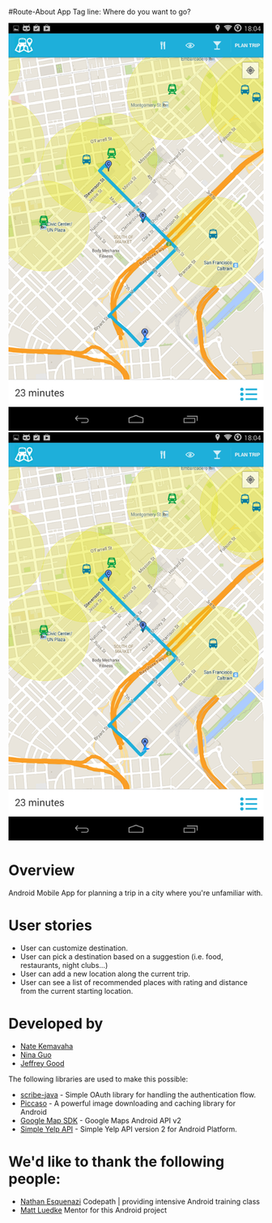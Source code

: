 #Route-About App
Tag line: Where do you want to go?

![Alt text](screenshot02.png  "Main App Screenshot") ![Alt text](screenshot02.png "Main App Screenshot")

# Overview
Android Mobile App for planning a trip in a city where you're unfamiliar with.

# User stories
- User can customize destination.
- User can pick a destination based on a suggestion (i.e. food, restaurants, night clubs...)
- User can add a new location along the current trip.
- User can see a list of recommended places with rating and distance from the current starting location.

# Developed by
- [Nate Kemavaha](https://github.com/boyserk84) 
- [Nina Guo](https://github.com/nguo) 
- [Jeffrey Good](https://github.com/jdgood)


The following libraries are used to make this possible:
* [scribe-java](https://github.com/fernandezpablo85/scribe-java) - Simple OAuth library for handling the authentication flow.
* [Piccaso](https://github.com/square/picasso) - A powerful image downloading and caching library for Android
* [Google Map SDK](https://developers.google.com/maps/documentation/android/) - Google Maps Android API v2
* [Simple Yelp API](https://github.com/boyserk84/AndroidMobile_YelpApi_v2) - Simple Yelp API version 2 for Android Platform.


# We'd like to thank the following people:
- [Nathan Esquenazi](https://github.com/nesquena) Codepath | providing intensive Android training class
- [Matt Luedke](https://github.com/mluedke2) Mentor for this Android project
